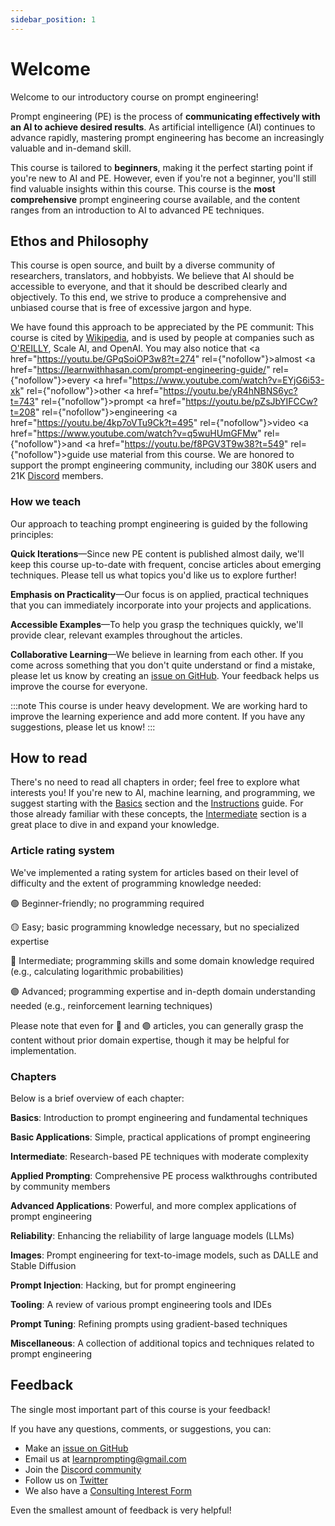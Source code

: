 ```yaml
---
sidebar_position: 1
---
```

# Welcome

Welcome to our introductory course on prompt engineering!

Prompt engineering (PE) is the process of **communicating effectively with an AI to achieve desired results**. As artificial intelligence (AI) continues to advance rapidly, mastering prompt engineering has become an increasingly valuable and in-demand skill.

This course is tailored to **beginners**, making it the perfect starting point if you're new to AI and PE. However, even if you're not a beginner, you'll still find valuable insights within this course. This course is the **most comprehensive** prompt engineering course available, and the content ranges from an introduction to AI to advanced PE techniques.


## Ethos and Philosophy

This course is open source, and built by a diverse community of researchers, translators, and hobbyists. We believe that AI should be accessible to everyone, and that it should be described clearly and objectively. To this end, we strive to produce a comprehensive and unbiased course that is free of excessive jargon and hype.


We have found this approach to be appreciated by the PE communit: This course is cited by [Wikipedia](https://en.wikipedia.org/wiki/Prompt_engineering#cite_ref-15), and is used by people at companies such as [O'REILLY](https://learning.oreilly.com/live-events/prompt-engineering-for-generating-ai-art-and-text/0636920084340/0636920084339/), Scale AI, and OpenAI. You may also notice that <a href="https://youtu.be/GPqSoiOP3w8?t=274" rel={"nofollow"}>almost </a><a href="https://learnwithhasan.com/prompt-engineering-guide/" rel={"nofollow"}>every </a><a href="https://www.youtube.com/watch?v=EYjG6i53-xk" rel={"nofollow"}>other </a> <a href="https://youtu.be/yR4hNBNS6yc?t=743" rel={"nofollow"}>prompt </a> <a href="https://youtu.be/pZsJbYIFCCw?t=208" rel={"nofollow"}>engineering </a> <a href="https://youtu.be/4kp7oVTu9Ck?t=495" rel={"nofollow"}>video </a> <a href="https://www.youtube.com/watch?v=q5wuHUmGFMw" rel={"nofollow"}>and </a> <a href="https://youtu.be/f8PGV3T9w38?t=549" rel={"nofollow"}>guide </a> 
use material from this course. We are honored to support the prompt engineering community, including our 380K users and 21K [Discord](https://discord.gg/learn-prompting) members.




### How we teach

Our approach to teaching prompt engineering is guided by the following principles:

**Quick Iterations**—Since new PE content is published almost daily, we'll keep this course up-to-date with frequent, concise articles about emerging techniques. Please tell us what topics you'd like us to explore further!

**Emphasis on Practicality**—Our focus is on applied, practical techniques that you can immediately incorporate into your projects and applications.

**Accessible Examples**—To help you grasp the techniques quickly, we'll provide clear, relevant examples throughout the articles.

**Collaborative Learning**—We believe in learning from each other. If you come across something that you don't quite understand or find a mistake, please let us know by creating an [issue on GitHub](https://github.com/trigaten/Learn_Prompting/issues/new/choose). Your feedback helps us improve the course for everyone.

:::note
This course is under heavy development. We are working hard to improve the learning experience and add more content. If you have any suggestions, please let us know!
:::

## How to read

There's no need to read all chapters in order; feel free to explore what interests you! If you're new to AI, machine learning, and programming, we suggest starting with the [Basics](https://learnprompting.org/docs/category/-basics) section and the [Instructions](https://learnprompting.org/docs/basics/intro) guide. For those already familiar with these concepts, the [Intermediate](https://learnprompting.org/docs/category/%EF%B8%8F-intermediate) section is a great place to dive in and expand your knowledge.

### Article rating system

We've implemented a rating system for articles based on their level of difficulty and the extent of programming knowledge needed:

🟢 Beginner-friendly; no programming required

🟡 Easy; basic programming knowledge necessary, but no specialized expertise

🔴 Intermediate; programming skills and some domain knowledge required (e.g., calculating logarithmic probabilities)

🟣 Advanced; programming expertise and in-depth domain understanding needed (e.g., reinforcement learning techniques)

Please note that even for 🔴 and 🟣 articles, you can generally grasp the content without prior domain expertise, though it may be helpful for implementation.

### Chapters

Below is a brief overview of each chapter:

**Basics**: Introduction to prompt engineering and fundamental techniques

**Basic Applications**: Simple, practical applications of prompt engineering

**Intermediate**: Research-based PE techniques with moderate complexity

**Applied Prompting**: Comprehensive PE process walkthroughs contributed by community members

**Advanced Applications**: Powerful, and more complex applications of prompt engineering

**Reliability**: Enhancing the reliability of large language models (LLMs)

**Images**: Prompt engineering for text-to-image models, such as DALLE and Stable Diffusion

**Prompt Injection**: Hacking, but for prompt engineering

**Tooling**: A review of various prompt engineering tools and IDEs

**Prompt Tuning**: Refining prompts using gradient-based techniques

**Miscellaneous**: A collection of additional topics and techniques related to prompt engineering

## Feedback

The single most important part of this course is your feedback!

If you have any questions, comments, or suggestions, you can:
  - Make an [issue on GitHub](https://github.com/trigaten/Learn_Prompting/issues/new/choose)
  - Email us at [learnprompting@gmail.com](mailto:learnprompting@gmail.com)
  - Join the [Discord community](https://learnprompting.org/discord)
  - Follow us on [Twitter](https://twitter.com/learnprompting)
  - We also have a [Consulting Interest Form](https://learnprompting.org/consulting)

Even the smallest amount of feedback is very helpful!